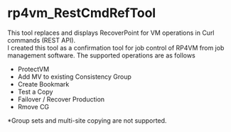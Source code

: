 # rp4vm_RestCmdRefTool

This tool replaces and displays RecoverPoint for VM operations in Curl commands (REST API).  
I created this tool as a confirmation tool for job control of RP4VM from job management software.
The supported operations are as follows
 - ProtectVM
 - Add MV to existing Consistency Group
 - Create Bookmark
 - Test a Copy
 - Failover / Recover Production
 - Rmove CG

*Group sets and multi-site copying are not supported.

